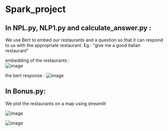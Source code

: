# Spark_project

## In NPL.py, NLP1.py and calculate_answer.py : 

We use Bert to embed our restaurants and a question so that it can respond to us with the appropriate restaurant. Eg : "give me a good italian restaurant"

embedding of the restaurants :  
![image](https://github.com/Mrasipila/Spark_project/assets/30113273/89ba2dd7-af6f-41df-83e7-0c124012369b)

the bert response : 
![image](https://github.com/Mrasipila/Spark_project/assets/30113273/9e3c3f67-0a66-4f18-87cc-1e6b49005e5f)


## In Bonus.py:

We plot the restaurants on a map using streamlit    

![image](https://github.com/Mrasipila/Spark_project/assets/30113273/48ddea4f-f5bf-4601-80c7-46691578208b)

![image](https://github.com/Mrasipila/Spark_project/assets/30113273/7a440a7c-b3f1-47ad-bb2c-1da26179f08b)



